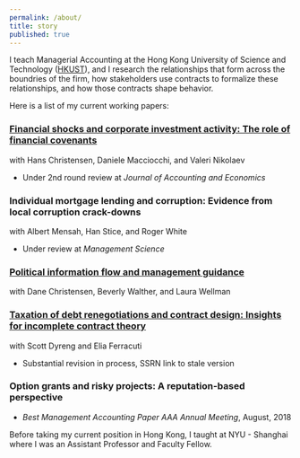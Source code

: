 ```yaml
---
permalink: /about/
title: story
published: true
---
```


I teach Managerial Accounting at the Hong Kong University of Science and Technology ([HKUST](https://www.ust.hk/home)), and I research the relationships that form across the boundries of the firm, how stakeholders use contracts to formalize these relationships, and how those contracts shape behavior. 

Here is a list of my current working papers:

### [Financial shocks and corporate investment activity: The role of financial covenants](https://papers.ssrn.com/sol3/papers.cfm?abstract_id=3079996)
with Hans Christensen, Daniele Macciocchi, and Valeri Nikolaev
- Under 2nd round review at _Journal of Accounting and Economics_

### Individual mortgage lending and corruption: Evidence from local corruption crack-downs  
with Albert Mensah, Han Stice, and Roger White
- Under review at _Management Science_

### [Political information flow and management guidance](https://papers.ssrn.com/sol3/papers.cfm?abstract_id=3403763)
with Dane Christensen, Beverly Walther, and Laura Wellman

### [Taxation of debt renegotiations and contract design:  Insights for incomplete contract theory](https://papers.ssrn.com/sol3/papers.cfm?abstract_id=2981069)
with Scott Dyreng and Elia Ferracuti
- Substantial revision in process, SSRN link to stale version

### Option grants and risky projects: A reputation-based perspective
- _Best Management Accounting Paper AAA Annual Meeting_, August, 2018

Before taking my current position in Hong Kong, I taught at NYU - Shanghai where I was an Assistant Professor and Faculty Fellow.
